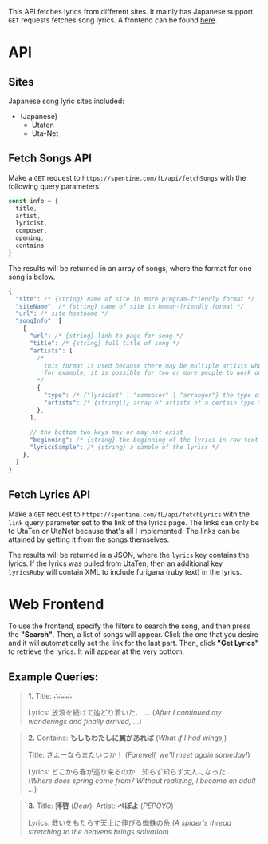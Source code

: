 This API fetches lyrics from different sites. It mainly has Japanese support. `GET` requests fetches song lyrics. A frontend can be found [here](https://spentine.github.io/Fetch-Lyrics/frontend/).

# API

## Sites

Japanese song lyric sites included:

- (Japanese)
  - Utaten
  - Uta-Net

## Fetch Songs API

Make a `GET` request to `https://spentine.com/fL/api/fetchSongs` with the following query parameters:

```js
const info = {
  title,
  artist,
  lyricist,
  composer,
  opening,
  contains
}
```

The results will be returned in an array of songs, where the format for one song is below.

```js
{
  "site": /* {string} name of site in more program-friendly format */
  "siteName": /* {string} name of site in human-friendly format */
  "url": /* site hostname */
  "songInfo": [
    {
      "url": /* {string} link to page for song */
      "title": /* {string} full title of song */
      "artists": [
        /*
          this format is used because there may be multiple artists who worked on the same component of a song
          for example, it is possible for two or more people to work on the composition
        */
        {
          "type": /* {"lyricist" | "composer" | "arranger"} the type of artist */
          "artists": /* {string[]} array of artists of a certain type */
        },
      ],
      
      // the bottom two keys may or may not exist
      "beginning": /* {string} the beginning of the lyrics in raw text format*/
      "lyricsSample": /* {string} a sample of the lyrics */
    },
  ]
}
```

## Fetch Lyrics API

Make a `GET` request to `https://spentine.com/fL/api/fetchLyrics` with the `link` query parameter set to the link of the lyrics page. The links can only be to UtaTen or UtaNet because that's all I implemented. The links can be attained by getting it from the songs themselves.

The results will be returned in a JSON, where the `lyrics` key contains the lyrics. If the lyrics was pulled from UtaTen, then an additional key `lyricsRuby` will contain XML to include furigana (ruby text) in the lyrics.

# Web Frontend

To use the frontend, specify the filters to search the song, and then press the **"Search"**. Then, a list of songs will appear. Click the one that you desire and it will automatically set the link for the last part. Then, click **"Get Lyrics"** to retrieve the lyrics. It will appear at the very bottom.

## Example Queries:

> **1.** Title: **∴∴∴∴**
>
> Lyrics: 放浪を続けて辿どり着いた、 ... (*After I continued my wanderings and finally arrived, ...*)

> **2.** Contains: **もしもわたしに翼があれば** (*What if I had wings,*)
> 
> Title: さよーならまたいつか！ (*Farewell, we'll meet again someday!*)
> 
> Lyrics: どこから春が巡り来るのか　知らず知らず大人になった ... (*Where does spring come from? Without realizing, I became an adult ...*)

> **3.** Title: **拝啓** (*Dear*), Artist: **ぺぽよ** (*PEPOYO*)
>
> Lyrics: 救いをもたらす天上に伸びる蜘蛛の糸 (*A spider's thread stretching to the heavens brings salvation*)
